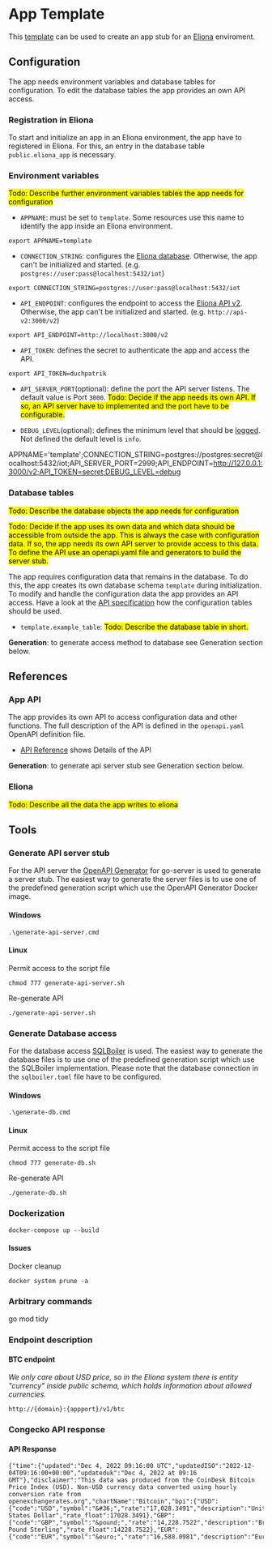 # App Template
This [template](https://docs.github.com/en/repositories/creating-and-managing-repositories/creating-a-repository-from-a-template) can be used to create an app stub for an [Eliona](https://www.eliona.io/) enviroment.


## Configuration

The app needs environment variables and database tables for configuration. To edit the database tables the app provides an own API access.


### Registration in Eliona ###

To start and initialize an app in an Eliona environment, the app have to registered in Eliona. For this, an entry in the database table `public.eliona_app` is necessary.


### Environment variables

<mark>Todo: Describe further environment variables tables the app needs for configuration</mark>


- `APPNAME`: must be set to `template`. Some resources use this name to identify the app inside an Eliona environment.

```
export APPNAME=template
```

- `CONNECTION_STRING`: configures the [Eliona database](https://github.com/eliona-smart-building-assistant/go-eliona/tree/main/db). Otherwise, the app can't be initialized and started. (e.g. `postgres://user:pass@localhost:5432/iot`)

```
export CONNECTION_STRING=postgres://user:pass@localhost:5432/iot
```

- `API_ENDPOINT`:  configures the endpoint to access the [Eliona API v2](https://github.com/eliona-smart-building-assistant/eliona-api). Otherwise, the app can't be initialized and started. (e.g. `http://api-v2:3000/v2`)

```
export API_ENDPOINT=http://localhost:3000/v2
```

- `API_TOKEN`: defines the secret to authenticate the app and access the API.

```
export API_TOKEN=duchpatrik
```

- `API_SERVER_PORT`(optional): define the port the API server listens. The default value is Port `3000`. <mark>Todo: Decide if the app needs its own API. If so, an API server have to implemented and the port have to be configurable.</mark>

- `DEBUG_LEVEL`(optional): defines the minimum level that should be [logged](https://github.com/eliona-smart-building-assistant/go-eliona/tree/main/log). Not defined the default level is `info`.



APPNAME='template';CONNECTION_STRING=postgres://postgres:secret@localhost:5432/iot;API_SERVER_PORT=2999;API_ENDPOINT=http://127.0.0.1:3000/v2;API_TOKEN=secret;DEBUG_LEVEL=debug








### Database tables ###

<mark>Todo: Describe the database objects the app needs for configuration</mark>

<mark>Todo: Decide if the app uses its own data and which data should be accessible from outside the app. This is always the case with configuration data. If so, the app needs its own API server to provide access to this data. To define the API use an openapi.yaml file and generators to build the server stub.</mark>

The app requires configuration data that remains in the database. To do this, the app creates its own database schema `template` during initialization. To modify and handle the configuration data the app provides an API access. Have a look at the [API specification](https://eliona-smart-building-assistant.github.io/open-api-docs/?https://raw.githubusercontent.com/eliona-smart-building-assistant/app-template/develop/openapi.yaml) how the configuration tables should be used.

- `template.example_table`: <mark>Todo: Describe the database table in short.</mark>

**Generation**: to generate access method to database see Generation section below.


## References

### App API ###

The app provides its own API to access configuration data and other functions. The full description of the API is defined in the `openapi.yaml` OpenAPI definition file.

- [API Reference](https://eliona-smart-building-assistant.github.io/open-api-docs/?https://raw.githubusercontent.com/eliona-smart-building-assistant/app-template/develop/openapi.yaml) shows Details of the API

**Generation**: to generate api server stub see Generation section below.


### Eliona ###

<mark>Todo: Describe all the data the app writes to eliona</mark>


## Tools

### Generate API server stub ###

For the API server the [OpenAPI Generator](https://openapi-generator.tech/docs/generators/openapi-yaml) for go-server is used to generate a server stub. The easiest way to generate the server files is to use one of the predefined generation script which use the OpenAPI Generator Docker image.

#### Windows
```
.\generate-api-server.cmd
```

#### Linux

Permit access to the script file

```
chmod 777 generate-api-server.sh
```

Re-generate API

```
./generate-api-server.sh
```


### Generate Database access ###

For the database access [SQLBoiler](https://github.com/volatiletech/sqlboiler) is used. The easiest way to generate the database files is to use one of the predefined generation script which use the SQLBoiler implementation. Please note that the database connection in the `sqlboiler.toml` file have to be configured.


#### Windows
```
.\generate-db.cmd
```

#### Linux

Permit access to the script file

```
chmod 777 generate-db.sh
```

Re-generate API

```
./generate-db.sh
```

### Dockerization

```
docker-compose up --build
```

#### Issues

Docker cleanup
```
docker system prune -a
```

### Arbitrary commands

go mod tidy

### Endpoint description

#### BTC endpoint

<i>We only care about USD price, so in the Eliona system there is entity "currency" inside public schema, which holds information about allowed currencies.</i>
```
http://{domain}:{appport}/v1/btc
```

### Congecko API response

#### API Response

```
{"time":{"updated":"Dec 4, 2022 09:16:00 UTC","updatedISO":"2022-12-04T09:16:00+00:00","updateduk":"Dec 4, 2022 at 09:16 GMT"},"disclaimer":"This data was produced from the CoinDesk Bitcoin Price Index (USD). Non-USD currency data converted using hourly conversion rate from openexchangerates.org","chartName":"Bitcoin","bpi":{"USD":{"code":"USD","symbol":"&#36;","rate":"17,028.3491","description":"United States Dollar","rate_float":17028.3491},"GBP":{"code":"GBP","symbol":"&pound;","rate":"14,228.7522","description":"British Pound Sterling","rate_float":14228.7522},"EUR":{"code":"EUR","symbol":"&euro;","rate":"16,588.0981","description":"Euro","rate_float":16588.0981}}}
```

